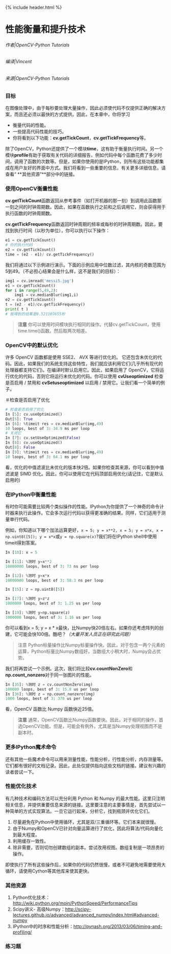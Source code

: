 {% include header.html %}

# 性能衡量和提升技术

###### 作者|OpenCV-Python Tutorials
###### 编译|Vincent
###### 来源|OpenCV-Python Tutorials  

### 目标

在图像处理中，由于每秒要处理大量操作，因此必须使代码不仅提供正确的解决方案，而且还必须以最快的方式提供。因此，在本章中，你将学习

- 衡量代码的性能。
- 一些提高代码性能的技巧。
- 你将看到以下功能：**cv.getTickCount**，**cv.getTickFrequency**等。

除了OpenCV，Python还提供了一个模块**time**，这有助于衡量执行时间。另一个模块**profile**有助于获取有关代码的详细报告，例如代码中每个函数花费了多少时间，调用了函数的次数等。但是，如果你使用的是IPython，则所有这些功能都集成在用户友好的界面中方式。我们将看到一些重要的信息，有关更多详细信息，请查看“ **其他资源”**部分中的链接。

### 使用OpenCV衡量性能

**cv.getTickCount**函数返回从参考事件（如打开机器的那一刻）到调用此函数那一刻之间的时钟周期数。因此，如果在函数执行之前和之后调用它，则会获得用于执行函数的时钟周期数。

**cv.getTickFrequency**函数返回时钟周期的频率或每秒的时钟周期数。因此，要找到执行时间（以秒为单位），你可以执行以下操作：

```python
e1 = cv.getTickCount()
# 你的执行代码
e2 = cv.getTickCount()
time = (e2 - e1)/ cv.getTickFrequency()
```

我们将通过以下示例进行演示。下面的示例应用中位数过滤，其内核的奇数范围为5到49。（不必担心结果会是什么样，这不是我们的目标）：

```python
img1 = cv.imread('messi5.jpg')
e1 = cv.getTickCount()
for i in range(5,49,2):
    img1 = cv.medianBlur(img1,i)
e2 = cv.getTickCount()
t = (e2 - e1)/cv.getTickFrequency()
print( t )
# 我得到的结果是0.521107655秒
```

> **注意**
  你可以使用时间模块执行相同的操作。代替cv.getTickCount，使用time.time()函数。然后取两次相差。

### OpenCV中的默认优化

许多 OpenCV 函数都是使用 SSE2、 AVX 等进行优化的。 它还包含未优化的代码。因此，如果我们的系统支持这些特性，我们就应该利用它们(几乎所有现代的处理器都支持它们)。在编译时默认启用它。因此，如果启用了 OpenCV，它将运行优化的代码，否则它将运行未优化的代码。你可以使用 **cvUseoptimized** 检查是否启用 / 禁用和 **cvSetuseoptimized** 以启用 / 禁用它。让我们看一个简单的例子。

＃检查是否启用了优化

```python
# 检查是否启用了优化
In [5]: cv.useOptimized()
Out[5]: True
In [6]: %timeit res = cv.medianBlur(img,49)
10 loops, best of 3: 34.9 ms per loop
# 关闭它
In [7]: cv.setUseOptimized(False)
In [8]: cv.useOptimized()
Out[8]: False
In [9]: %timeit res = cv.medianBlur(img,49)
10 loops, best of 3: 64.1 ms per loop
```

看，优化的中值滤波比未优化的版本快2倍。如果你检查其来源，你可以看到中值滤波是 SIMD 优化。因此，你可以使用它在代码顶部启用优化(请记住，它是默认启用的)

### 在IPython中衡量性能

有时你可能需要比较两个类似操作的性能。IPython为你提供了一个神奇的命令计时器来执行此操作。它会多次运行代码以获得更准确的结果。同样，它们适用于测量单行代码。

例如，你知道以下哪个加法运算更好，`x = 5; y = x**2, x = 5; y = x*x, x = np.uint8([5]); y = x*x`或`y = np.square(x)`?我们将在IPython shell中使用timeit得到答案。

```python
In [10]: x = 5

In [11]: %测时 y=x**2
10000000 loops, best of 3: 73 ns per loop

In [12]: %测时 y=x*x
10000000 loops, best of 3: 58.3 ns per loop

In [15]: z = np.uint8([5])

In [17]: %测时 y=z*z
1000000 loops, best of 3: 1.25 us per loop

In [19]: %测时 y=np.square(z)
1000000 loops, best of 3: 1.16 us per loop
```

你可以看到x = 5; y = x * x最快，比Numpy快20倍左右。如果你还考虑阵列的创建，它可能会快100倍。酷吧？*（大量开发人员正在研究此问题）*

> 注意
  Python标量操作比Numpy标量操作快。因此，对于包含一两个元素的运算，Python标量比Numpy数组好。当数组大小稍大时，Numpy会占优势。

我们将再尝试一个示例。这次，我们将比较**cv.countNonZero**和**np.count_nonzero**对于同一张图片的性能。

```python
In [35]: %测时 z = cv.countNonZero(img) 
100000 loops, best of 3: 15.8 us per loop
In [36]: %测时 z = np.count_nonzero(img) 
1000 loops, best of 3: 370 us per loop
```

看，OpenCV 函数比 Numpy 函数快近25倍。
 
> **注意**
  通常，OpenCV函数比Numpy函数要快。因此，对于相同的操作，首选OpenCV功能。但是，可能会有例外，尤其是当Numpy处理视图而不是副本时。

### 更多IPython魔术命令

还有其他一些魔术命令可以用来测量性能，性能分析，行性能分析，内存测量等。它们都有很好的文档记录。因此，此处仅提供指向这些文档的链接。建议有兴趣的读者尝试一下。

### 性能优化技术

有几种技术和编码方法可以充分利用 Python 和 Numpy 的最大性能。这里只注明相关信息，并提供重要信息来源的链接。这里要注意的主要事情是，首先尝试以一种简单的方式实现算法。一旦它运行起来，分析它，找到瓶颈并优化它们。

1. 尽量避免在Python中使用循环，尤其是双/三重循环等。它们本来就很慢。
2. 由于Numpy和OpenCV已针对向量运算进行了优化，因此将算法/代码向量化到最大程度。
3. 利用缓存一致性。
4. 除非需要，否则切勿创建数组的副本。尝试改用视图。数组复制是一项昂贵的操作。

即使执行了所有这些操作后，如果你的代码仍然很慢，或者不可避免地需要使用大循环，请使用Cython等其他库来使其更快。

### 其他资源

1. Python优化技术：http://wiki.python.org/moin/PythonSpeed/PerformanceTips
2. Scipy讲义- 高级Numpy：http://scipy-lectures.github.io/advanced/advanced_numpy/index.html#advanced-numpy
3. IPython中的时序和性能分析：http://pynash.org/2013/03/06/timing-and-profiling/

### 练习题